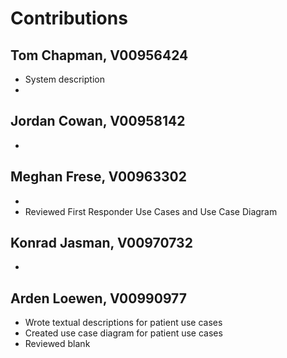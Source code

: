 # Contributions

## Tom Chapman, V00956424
- System description
- 

## Jordan Cowan, V00958142
-

## Meghan Frese, V00963302
- 
- Reviewed First Responder Use Cases and Use Case Diagram


## Konrad Jasman, V00970732
- 

## Arden Loewen, V00990977
- Wrote textual descriptions for patient use cases
- Created use case diagram for patient use cases
- Reviewed blank
